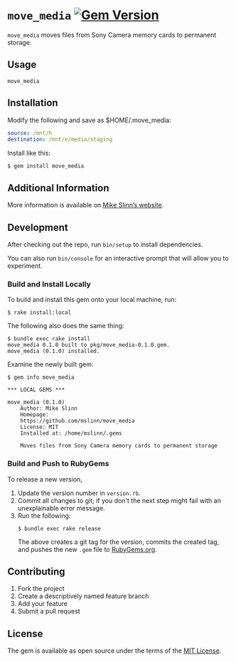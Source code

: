 `move_media`
[![Gem Version](https://badge.fury.io/rb/move_media.svg)](https://badge.fury.io/rb/move_media)
===========

`move_media` moves files from Sony Camera memory cards to permanent storage.

## Usage

```
move_media
```


## Installation

Modify the following and save as $HOME/.move_media:

```yaml
source: /mnt/h
destination: /mnt/e/media/staging
```

Install like this:
```
$ gem install move_media
```

## Additional Information
More information is available on
[Mike Slinn&rsquo;s website](https://www.mslinn.com/blog/2020/10/03/jekyll-plugins.html).


## Development

After checking out the repo, run `bin/setup` to install dependencies.

You can also run `bin/console` for an interactive prompt that will allow you to experiment.


### Build and Install Locally
To build and install this gem onto your local machine, run:
```shell
$ rake install:local
```

The following also does the same thing:
```shell
$ bundle exec rake install
move_media 0.1.0 built to pkg/move_media-0.1.0.gem.
move_media (0.1.0) installed.
```

Examine the newly built gem:
```
$ gem info move_media

*** LOCAL GEMS ***

move_media (0.1.0)
    Author: Mike Slinn
    Homepage:
    https://github.com/mslinn/move_media
    License: MIT
    Installed at: /home/mslinn/.gems

    Moves files from Sony Camera memory cards to permanent storage
```


### Build and Push to RubyGems
To release a new version,
  1. Update the version number in `version.rb`.
  2. Commit all changes to git; if you don't the next step might fail with an unexplainable error message.
  3. Run the following:
     ```shell
     $ bundle exec rake release
     ```
     The above creates a git tag for the version, commits the created tag,
     and pushes the new `.gem` file to [RubyGems.org](https://rubygems.org).


## Contributing

1. Fork the project
2. Create a descriptively named feature branch
3. Add your feature
4. Submit a pull request


## License

The gem is available as open source under the terms of the [MIT License](https://opensource.org/licenses/MIT).
